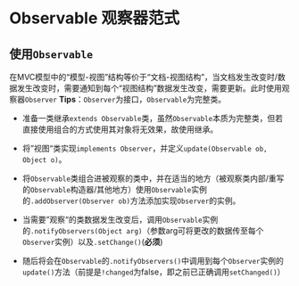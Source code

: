 # Observable 观察器范式

## 使用`Observable`
在MVC模型中的“模型-视图”结构等价于“文档-视图结构”，当文档发生改变时/数据发生改变时，需要通知到每个“视图结构”数据发生改变，需要更新。此时使用观察器`Observer`
**Tips**：`Observer`为接口，`Observable`为完整类。

- 准备一类继承`extends Observable`类，虽然`Observable`本质为完整类，但若直接使用组合的方式使用其对象将无效果，故使用继承。

- 将”视图“类实现`implements Observer`，并定义`update(Observable ob, Object o)`。

- 将`Observable`类组合进被观察的类中，并在适当的地方（被观察类内部/重写的`Observable`构造器/其他地方）使用`Observable`实例的`.addObserver(Observer ob)`方法添加实现`Observer`的实例。

- 当需要”观察“的类数据发生改变后，调用`Observable`实例的`.notifyObservers(Object arg)`（参数arg可将更改的数据传至每个`Observer`实例）以及`.setChange()`(**必须**)

- 随后将会在`Observable`的`.notifyObservers()`中调用到每个`Observer`实例的`update()`方法（前提是`!changed`为false，即之前已正确调用`setChanged()`）